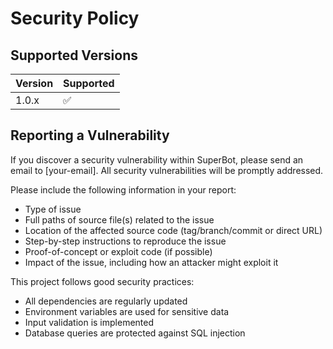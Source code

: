 # Security Policy

## Supported Versions

| Version | Supported          |
| ------- | ------------------ |
| 1.0.x   | :white_check_mark: |

## Reporting a Vulnerability

If you discover a security vulnerability within SuperBot, please send an email to [your-email]. 
All security vulnerabilities will be promptly addressed.

Please include the following information in your report:
- Type of issue
- Full paths of source file(s) related to the issue
- Location of the affected source code (tag/branch/commit or direct URL)
- Step-by-step instructions to reproduce the issue
- Proof-of-concept or exploit code (if possible)
- Impact of the issue, including how an attacker might exploit it

This project follows good security practices:
- All dependencies are regularly updated
- Environment variables are used for sensitive data
- Input validation is implemented
- Database queries are protected against SQL injection 
